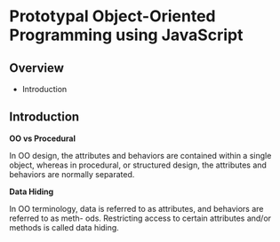 Prototypal Object-Oriented Programming using JavaScript
=======================================================

Overview
--------
- Introduction


Introduction
------------

**OO vs Procedural**

In OO design, the attributes and behaviors are contained within a single object, whereas in procedural, or structured design, the attributes and behaviors are normally separated.

**Data Hiding**

In OO terminology, data is referred to as attributes, and behaviors are referred to as meth- ods. Restricting access to certain attributes and/or methods is called data hiding.